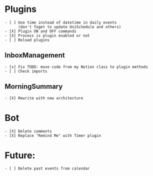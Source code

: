 # Plugins
    - [ ] Use time instead of datetime in daily events
          (don't foget to update UniSchedule and others)
    - [X] Plugin ON and OFF commands
    - [X] Process is plugin enabled or not
    - [ ] Reload plugins
## InboxManagement
    - [x] Fix TODO: move code from my Notion class to plugin methods
    - [ ] Check imports

## MorningSummary
    - [X] Rewrite with new architecture

# Bot
    - [X] Delete comments
    - [X] Replace "Remind Me" with Timer plugin

# Future:
    - [ ] Delete past events from calendar
